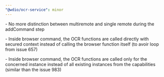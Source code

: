 ```yaml
---
"@wdio/ocr-service": minor
---
```


\- No more distinction between multiremote and single remote during the addCommand step

\- Inside browser command, the OCR functions are called directly with secured context instead of calling the browser function itself (to avoir loop from issue 657)

\- Inside browser command, the OCR functions are called only for the concerned instance instead of all existing instances from the capabilities (similar than  the issue 983)